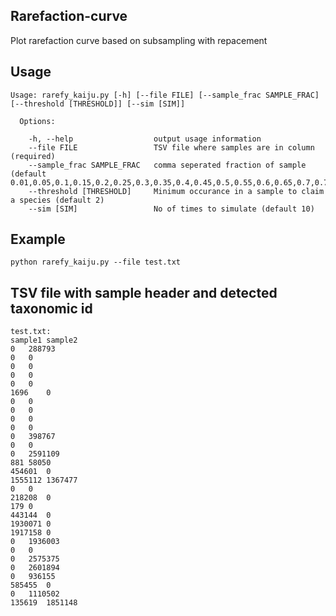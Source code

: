 ## Rarefaction-curve

Plot rarefaction curve based on subsampling with repacement

## Usage

```
Usage: rarefy_kaiju.py [-h] [--file FILE] [--sample_frac SAMPLE_FRAC] [--threshold [THRESHOLD]] [--sim [SIM]]

  Options:

    -h, --help                  output usage information
    --file FILE                 TSV file where samples are in column (required)
    --sample_frac SAMPLE_FRAC   comma seperated fraction of sample (default 0.01,0.05,0.1,0.15,0.2,0.25,0.3,0.35,0.4,0.45,0.5,0.55,0.6,0.65,0.7,0.75,0.8,.85,0.9,0.95,1)
    --threshold [THRESHOLD]     Minimum occurance in a sample to claim a species (default 2)
    --sim [SIM]                 No of times to simulate (default 10)

```
## Example

```
python rarefy_kaiju.py --file test.txt

```


## TSV file with sample header and detected taxonomic id 
```
test.txt: 
sample1	sample2
0	288793
0	0
0	0
0	0
0	0
1696	0
0	0
0	0
0	0
0	0
0	398767
0	0
0	2591109
881	58050
454601	0
1555112	1367477
0	0
218208	0
179	0
443144	0
1930071	0
1917158	0
0	1936003
0	0
0	2575375
0	2601894
0	936155
585455	0
0	1110502
135619	1851148
```
